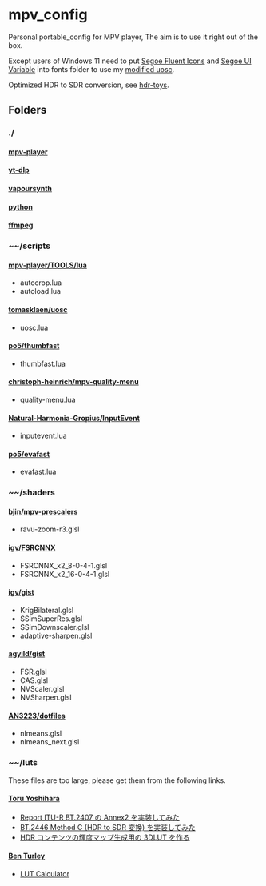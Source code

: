 # mpv_config

Personal portable_config for MPV player, The aim is to use it right out of the box.

Except users of Windows 11 need to put [Segoe Fluent Icons](https://aka.ms/SegoeFluentIcons) and [Segoe UI Variable](https://aka.ms/SegoeUIVariable) into fonts folder to use my [modified uosc](https://github.com/Natural-Harmonia-Gropius/uosc).

Optimized HDR to SDR conversion, see [hdr-toys](https://github.com/Natural-Harmonia-Gropius/mpv_config/tree/main/portable_config/shaders/hdr-toys).

## Folders

### ./

#### [mpv-player](https://github.com/shinchiro/mpv-winbuild-cmake/releases)

#### [yt-dlp](https://github.com/yt-dlp/yt-dlp/releases)

#### [vapoursynth](https://github.com/vapoursynth/vapoursynth/releases)

#### [python](https://www.python.org/downloads)

#### [ffmpeg](https://www.gyan.dev/ffmpeg/builds/#release-builds)

### ~~/scripts

#### [mpv-player/TOOLS/lua](https://github.com/mpv-player/mpv/tree/master/TOOLS/lua)

- autocrop.lua
- autoload.lua

#### [tomasklaen/uosc](https://github.com/darsain/uosc)

- uosc.lua

#### [po5/thumbfast](https://github.com/po5/thumbfast)

- thumbfast.lua

#### [christoph-heinrich/mpv-quality-menu](https://github.com/christoph-heinrich/mpv-quality-menu)

- quality-menu.lua

#### [Natural-Harmonia-Gropius/InputEvent](https://github.com/Natural-Harmonia-Gropius/InputEvent)

- inputevent.lua

#### [po5/evafast](https://github.com/po5/evafast)

- evafast.lua

### ~~/shaders

#### [bjin/mpv-prescalers](https://github.com/bjin/mpv-prescalers/tree/master/vulkan/compute)

- ravu-zoom-r3.glsl

#### [igv/FSRCNNX](https://github.com/igv/FSRCNN-TensorFlow/releases)

- FSRCNNX_x2_8-0-4-1.glsl
- FSRCNNX_x2_16-0-4-1.glsl

#### [igv/gist](https://gist.github.com/igv)

- KrigBilateral.glsl
- SSimSuperRes.glsl
- SSimDownscaler.glsl
- adaptive-sharpen.glsl

#### [agyild/gist](https://gist.github.com/agyild)

- FSR.glsl
- CAS.glsl
- NVScaler.glsl
- NVSharpen.glsl

#### [AN3223/dotfiles](https://github.com/AN3223/dotfiles/tree/master/.config/mpv/shaders)

- nlmeans.glsl
- nlmeans_next.glsl

### ~~/luts

These files are too large, please get them from the following links.

#### [Toru Yoshihara](https://github.com/toru-ver4)

- [Report ITU-R BT.2407 の Annex2 を実装してみた](https://trev16.hatenablog.com/entry/2020/06/07/094646)
- [BT.2446 Method C (HDR to SDR 変換) を実装してみた](https://trev16.hatenablog.com/entry/2020/08/01/131907)
- [HDR コンテンツの輝度マップ生成用の 3DLUT を作る](https://trev16.hatenablog.com/entry/2020/04/26/190416)

#### [Ben Turley](https://github.com/cameramanben)

- [LUT Calculator](https://cameramanben.github.io/LUTCalc/LUTCalc/index.html)

